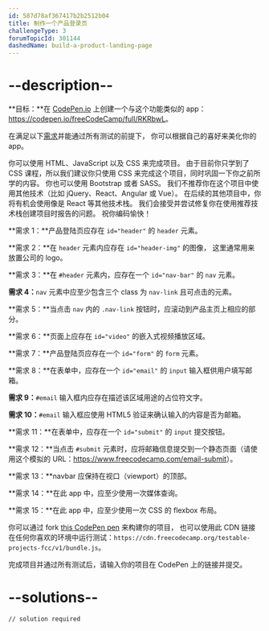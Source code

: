 ```yaml
---
id: 587d78af367417b2b2512b04
title: 制作一个产品登录页
challengeType: 3
forumTopicId: 301144
dashedName: build-a-product-landing-page
---
```


# --description--

**目标：**在 [CodePen.io](https://codepen.io) 上创建一个与这个功能类似的 app：<https://codepen.io/freeCodeCamp/full/RKRbwL>。

在满足以下[需求](https://en.wikipedia.org/wiki/User_story)并能通过所有测试的前提下， 你可以根据自己的喜好来美化你的 app。

你可以使用 HTML、JavaScript 以及 CSS 来完成项目。 由于目前你只学到了 CSS 课程，所以我们建议你只使用 CSS 来完成这个项目，同时巩固一下你之前所学的内容。 你也可以使用 Bootstrap 或者 SASS。 我们不推荐你在这个项目中使用其他技术（比如 jQuery、React、Angular 或 Vue）。 在后续的其他项目中，你将有机会使用像是 React 等其他技术栈。 我们会接受并尝试修复你在使用推荐技术栈创建项目时报告的问题。 祝你编码愉快！

**需求 1：**产品登陆页应存在 `id="header"` 的 `header` 元素。

**需求 2：**在 `header` 元素内应存在 `id="header-img"` 的图像， 这里通常用来放置公司的 logo。

**需求 3：**在 `#header` 元素内，应存在一个 `id="nav-bar"` 的 `nav` 元素。

**需求 4：**`nav` 元素中应至少包含三个 class 为 `nav-link` 且可点击的元素。

**需求 5：**当点击 `nav` 内的 `.nav-link` 按钮时，应滚动到产品主页上相应的部分。

**需求 6：**页面上应存在 `id="video"` 的嵌入式视频播放区域。

**需求 7：**产品登陆页应存在一个 `id="form"` 的 `form` 元素。

**需求 8：**在表单中，应存在一个 `id="email"` 的 `input` 输入框供用户填写邮箱。

**需求 9：**`#email` 输入框内应存在描述该区域用途的占位符文字。

**需求 10：**`#email` 输入框应使用 HTML5 验证来确认输入的内容是否为邮箱。

**需求 11：**在表单中，应存在一个 `id="submit"` 的 `input` 提交按钮。

**需求 12：**当点击 `#submit` 元素时，应将邮箱信息提交到一个静态页面（请使用这个模拟的 URL：<https://www.freecodecamp.com/email-submit>）。

**需求 13：**navbar 应保持在视口（viewport）的顶部。

**需求 14：**在此 app 中，应至少使用一次媒体查询。

**需求 15：**在此 app 中，应至少使用一次 CSS 的 flexbox 布局。

你可以通过 fork [this CodePen pen](https://codepen.io/freeCodeCamp/pen/MJjpwO) 来构建你的项目， 也可以使用此 CDN 链接在任何你喜欢的环境中运行测试：`https://cdn.freecodecamp.org/testable-projects-fcc/v1/bundle.js`。

完成项目并通过所有测试后，请输入你的项目在 CodePen 上的链接并提交。

# --solutions--

```html
// solution required
```
